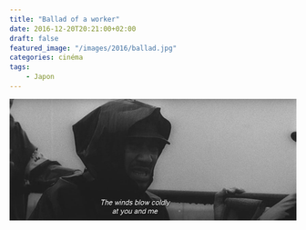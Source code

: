 ```yaml
---
title: "Ballad of a worker"
date: 2016-12-20T20:21:00+02:00
draft: false
featured_image: "/images/2016/ballad.jpg"
categories: cinéma
tags:
    - Japon
---
```


![ballad](/images/2016/ballad.jpg)
